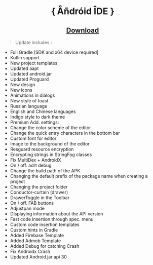 <h1 align=center> ｛ Åñdróid ÎDE ｝ </h1>

<h2 align=center><a href="https://download1498.mediafire.com/6uth6bf5ejcg/2zj82nvdz1dqotm/｛+Åñdróid+ÎDE+｝.apk">Download</a></h2>


> Update includes :

- Full Gradle [SDK and x64 device required]   
- Kotlin support   
- New project templates   
- Updated aapt    
- Updated android.jar    
- Updated Proguard    
- New design    
- New icons    
- Animations in dialogs    
- New style of toast    
- Russian language   
- English and Chinese languages 
- Indigo style to dark theme 
- Premium Add. settings: 
- Change the color scheme of the editor 
- Change the quick entry characters in the bottom bar
- Custom font for editor 
- Image to the background of the editor 
- Resguard resource encryption 
- Encrypting strings in StringFog classes 
- Fix MultiDex + AndroidX 
- On / off. adrt debug 
- Change the build path of the APK 
- Changing the default prefix of the package name when creating a project
- Changing the project folder 
- Conductor-curtain (drawer) 
- DrawerToggle in the Toolbar 
- On / off. FAB buttons 
- Adjustpan mode 
- Displaying information about the API version 
- Fast code insertion through spec. menu 
- Custom code insertion templates 
- Custom hints in Gradle
- Added Firebase Template
- Added Admob Template
- Added Debug for catching Crash
- Fix Androidx Crash
- Updated Android.jar api 30
